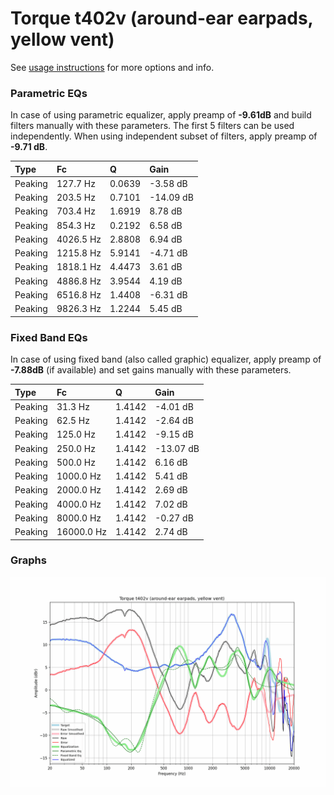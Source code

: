# Torque t402v (around-ear earpads, yellow vent)
See [usage instructions](https://github.com/jaakkopasanen/AutoEq#usage) for more options and info.

### Parametric EQs
In case of using parametric equalizer, apply preamp of **-9.61dB** and build filters manually
with these parameters. The first 5 filters can be used independently.
When using independent subset of filters, apply preamp of **-9.71 dB**.

| Type    | Fc        |      Q | Gain      |
|:--------|:----------|:-------|:----------|
| Peaking | 127.7 Hz  | 0.0639 | -3.58 dB  |
| Peaking | 203.5 Hz  | 0.7101 | -14.09 dB |
| Peaking | 703.4 Hz  | 1.6919 | 8.78 dB   |
| Peaking | 854.3 Hz  | 0.2192 | 6.58 dB   |
| Peaking | 4026.5 Hz | 2.8808 | 6.94 dB   |
| Peaking | 1215.8 Hz | 5.9141 | -4.71 dB  |
| Peaking | 1818.1 Hz | 4.4473 | 3.61 dB   |
| Peaking | 4886.8 Hz | 3.9544 | 4.19 dB   |
| Peaking | 6516.8 Hz | 1.4408 | -6.31 dB  |
| Peaking | 9826.3 Hz | 1.2244 | 5.45 dB   |

### Fixed Band EQs
In case of using fixed band (also called graphic) equalizer, apply preamp of **-7.88dB**
(if available) and set gains manually with these parameters.

| Type    | Fc         |      Q | Gain      |
|:--------|:-----------|:-------|:----------|
| Peaking | 31.3 Hz    | 1.4142 | -4.01 dB  |
| Peaking | 62.5 Hz    | 1.4142 | -2.64 dB  |
| Peaking | 125.0 Hz   | 1.4142 | -9.15 dB  |
| Peaking | 250.0 Hz   | 1.4142 | -13.07 dB |
| Peaking | 500.0 Hz   | 1.4142 | 6.16 dB   |
| Peaking | 1000.0 Hz  | 1.4142 | 5.41 dB   |
| Peaking | 2000.0 Hz  | 1.4142 | 2.69 dB   |
| Peaking | 4000.0 Hz  | 1.4142 | 7.02 dB   |
| Peaking | 8000.0 Hz  | 1.4142 | -0.27 dB  |
| Peaking | 16000.0 Hz | 1.4142 | 2.74 dB   |

### Graphs
![](./Torque%20t402v%20(around-ear%20earpads,%20yellow%20vent).png)